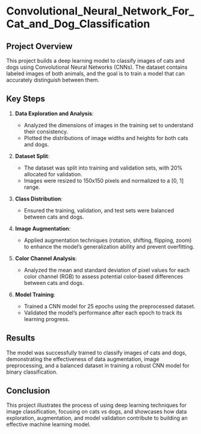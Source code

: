 # Convolutional_Neural_Network_For_Cat_and_Dog_Classification

## Project Overview
This project builds a deep learning model to classify images of cats and dogs using Convolutional Neural Networks (CNNs). The dataset contains labeled images of both animals, and the goal is to train a model that can accurately distinguish between them.

## Key Steps

1. **Data Exploration and Analysis**: 
   - Analyzed the dimensions of images in the training set to understand their consistency.
   - Plotted the distributions of image widths and heights for both cats and dogs.

2. **Dataset Split**: 
   - The dataset was split into training and validation sets, with 20% allocated for validation.
   - Images were resized to 150x150 pixels and normalized to a [0, 1] range.

3. **Class Distribution**: 
   - Ensured the training, validation, and test sets were balanced between cats and dogs.

4. **Image Augmentation**: 
   - Applied augmentation techniques (rotation, shifting, flipping, zoom) to enhance the model’s generalization ability and prevent overfitting.

5. **Color Channel Analysis**: 
   - Analyzed the mean and standard deviation of pixel values for each color channel (RGB) to assess potential color-based differences between cats and dogs.

6. **Model Training**: 
   - Trained a CNN model for 25 epochs using the preprocessed dataset.
   - Validated the model’s performance after each epoch to track its learning progress.

## Results
The model was successfully trained to classify images of cats and dogs, demonstrating the effectiveness of data augmentation, image preprocessing, and a balanced dataset in training a robust CNN model for binary classification.

## Conclusion
This project illustrates the process of using deep learning techniques for image classification, focusing on cats vs dogs, and showcases how data exploration, augmentation, and model validation contribute to building an effective machine learning model.
